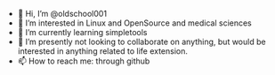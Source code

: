 - 👋 Hi, I’m @oldschool001
- 👀 I’m interested in Linux and OpenSource and medical sciences
- 🌱 I’m currently learning simpletools
- 💞️ I’m presently not looking to collaborate on anything, but would be interested in anything related to life extension.
- 📫 How to reach me: through github

<!---
oldschool001/oldschool001 is a ✨ special ✨ repository because its `README.md` (this file) appears on your GitHub profile.
You can click the Preview link to take a look at your changes.
--->
